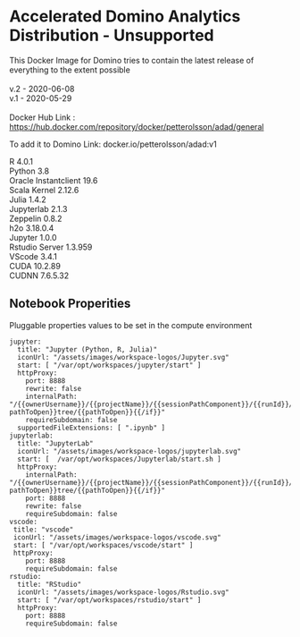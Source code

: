 # Accelerated Domino Analytics Distribution - Unsupported

This Docker Image for Domino tries to contain the latest release of everything to the extent possible\
\
v.2 - 2020-06-08\
v.1 - 2020-05-29\
\
Docker Hub Link         : https://hub.docker.com/repository/docker/petterolsson/adad/general

To add it to Domino Link: docker.io/petterolsson/adad:v1

R 4.0.1\
Python 3.8\
Oracle Instantclient 19.6\
Scala Kernel 2.12.6\
Julia 1.4.2\
Jupyterlab 2.1.3\
Zeppelin 0.8.2\
h2o 3.18.0.4\
Jupyter 1.0.0\
Rstudio Server 1.3.959\
VScode 3.4.1\
CUDA 10.2.89\
CUDNN 7.6.5.32

## Notebook Properities

Pluggable properties values to be set in the compute environment
```
jupyter:
  title: "Jupyter (Python, R, Julia)"
  iconUrl: "/assets/images/workspace-logos/Jupyter.svg"
  start: [ "/var/opt/workspaces/jupyter/start" ]
  httpProxy:
    port: 8888
    rewrite: false
    internalPath: "/{{ownerUsername}}/{{projectName}}/{{sessionPathComponent}}/{{runId}}/{{#if pathToOpen}}tree/{{pathToOpen}}{{/if}}"
    requireSubdomain: false
  supportedFileExtensions: [ ".ipynb" ]
jupyterlab:
  title: "JupyterLab"
  iconUrl: "/assets/images/workspace-logos/jupyterlab.svg"
  start: [  /var/opt/workspaces/Jupyterlab/start.sh ]
  httpProxy:
    internalPath: "/{{ownerUsername}}/{{projectName}}/{{sessionPathComponent}}/{{runId}}/{{#if pathToOpen}}tree/{{pathToOpen}}{{/if}}"
    port: 8888
    rewrite: false
    requireSubdomain: false
vscode:
 title: "vscode"
 iconUrl: "/assets/images/workspace-logos/vscode.svg"
 start: [ "/var/opt/workspaces/vscode/start" ]
 httpProxy:
    port: 8888
    requireSubdomain: false
rstudio:
  title: "RStudio"
  iconUrl: "/assets/images/workspace-logos/Rstudio.svg"
  start: [ "/var/opt/workspaces/rstudio/start" ]
  httpProxy:
    port: 8888
    requireSubdomain: false
```
